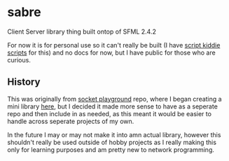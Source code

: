 # sabre

Client Server library thing built ontop of SFML 2.4.2

For now it is for personal use so it can't really be built (I have [script kiddie scripts](https://github.com/Hopson97/socket-playground/blob/master/udp-rect-keys/scripts/getsabre.sh) for this) and no docs for now, but I have public for those who are curious.

## History

This was originally from [socket playground](https://github.com/Hopson97/socket-playground) repo, where I began creating a mini library [here](https://github.com/Hopson97/socket-playground/tree/527e13209ab201c636887df440ddf59d33fbaf8d/udp-rect-keys/lib/libnet), but I decided it made more sense to have as a seperate repo and then include in as needed, as this meant it would be easier to handle across seperate projects of my own.

In the future I may or may not make it into amn actual library, however this shouldn't really be used outside of hobby projects as I really making this only for learning purposes and am pretty new to network programming.
